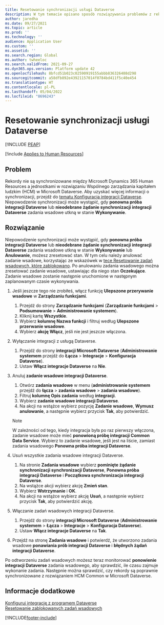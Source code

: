 ```yaml
---
title: Resetowanie synchronizacji usługi Dataverse
description: W tym temacie opisano sposób rozwiązywania problemów z rekordami, które nie synchronizują się prawidłowo między Microsoft Dynamics 365 Human Resources a rozwiązaniem Human capital management (HCM) Common w Microsoft Dataverse.
author: jaredha
ms.date: 09/27/2021
ms.topic: article
ms.prod: ''
ms.technology: ''
audience: Application User
ms.custom: ''
ms.assetid: ''
ms.search.region: Global
ms.author: twheeloc
ms.search.validFrom: 2021-09-27
ms.dyn365.ops.version: Platform update 42
ms.openlocfilehash: 8bfcd51b023c02590919155abbb836326408d298
ms.sourcegitcommit: a58dfb892e43921157014f0784bd411f5c40e454
ms.translationtype: HT
ms.contentlocale: pl-PL
ms.lasthandoff: 05/04/2022
ms.locfileid: "8696243"
---
```

# <a name="reset-dataverse-synchronization"></a>Resetowanie synchronizacji usługi Dataverse


[!INCLUDE [PEAP](../includes/peap-2.md)]

[!include [Applies to Human Resources](../includes/applies-to-hr.md)]

## <a name="issue"></a>Problem

Rekordy nie są synchronizowane między Microsoft Dynamics 365 Human Resources a jednostkami w rozwiązaniu Wspólnego zarządzania kapitałem ludzkim (HCM) w Microsoft Dataverse. Aby uzyskać więcej informacji o synchronizacji, przejdź do [tematu Konfiguracja integracji Dataverse](hr-admin-integration-common-data-service.md). Niepowodzenie synchronizacji może wystąpić, gdy **ponowna próba integracji Dataverse**  lub  **nieodebrane żądanie synchronizacji integracji Dataverse** zadania wsadowe utkną w stanie **Wykonywanie**.

## <a name="resolution"></a>Rozwiązanie

Niepowodzenie synchronizacji może wystąpić, gdy **ponowna próba integracji Dataverse** lub **nieodebrane żądanie synchronizacji integracji Dataverse** zadania wsadowe utkną w stanie **Wykonywanie** lub **Anulowanie**, możesz zresetować stan. W tym celu należy anulować zadanie wsadowe, korzystając ze wskazówek w [tece Resetowanie zadań wsadowych, które zablokowano](hr-admin-troubleshooting-batch-execution.md). Po anulowaniu zadania wsadowego można zresetować zadanie wsadowe, ustawiając dla niego stan **Oczekujące**. Zadanie wsadowe zostanie następnie uruchomione w następnym zaplanowanym czasie wykonywania.

1. Jeśli jeszcze tego nie zrobiłeś, włącz funkcję **Ulepszone przerywanie wsadowe** w **Zarządzaniu funkcjami**.
   1. Przejdź do strony **Zarządzanie funkcjami** (**Zarządzanie funkcjami** > **Podsumowanie** > **Administrowanie systemem**).
   2. Kliknij kartę **Wszystkie**.
   3. Wybierz **kolumnę Nazwa funkcji** i filtruj według **Ulepszone przerwanie wsadowe**.
   4. Wybierz **akcję Włącz**, jeśli nie jest jeszcze włączona.

2. Wyłączanie integracji z usługą Dataverse.
   1. Przejdź do strony **integracji Microsoft Dataverse** (**Administrowanie systemem** przejdź do **Łącza** > **Integracje** > **Konfiguracja Dataverse**).
   2. Ustaw **Włącz integracje Dataverse** na **Nie**.

3. Anuluj **zadanie wsadowe integracji Dataverse**.
   1. Otwórz **zadania wsadowe** w menu (**administrowanie systemem** przejdź do **łącza** > **zadania wsadowe** > **zadania wsadowe**).
   2. Filtruj **kolumnę Opis zadania** według **integracji**.
   3. Wybierz **zadanie wsadowe integracji Dataverse**.
   4. Na akcji na wstążce wybierz pozycję **Zadanie wsadowe**, **Wymusz anulowanie**, a następnie wybierz przycisk **Tak**, aby potwierdzić.

   > [!NOTE]
   > W zależności od tego, kiedy integracja była po raz pierwszy włączona, zadanie wsadowe może mieć **ponowioną próbę integracji Common Data Service**. Wybierz to zadanie wsadowe, jeśli jest na liście, zamiast zadania wsadowego **Ponowna próba integracji Dataverse**.

4. Usuń wszystkie zadania wsadowe integracji Dataverse.
   1. Na stronie **Zadania wsadowe** wybierz **pominięte żądanie synchronizacji synchronizacji Dataverse**, **Ponowna próba integracji Dataverse** i **Początkowa synchronizacja integracji Dataverse**.
   2. Na wstążce akcji wybierz akcję **Zmień stan**. 
   3. Wybierz **Wstrzymanie** i **OK**.
   4. Na akcji na wstążce wybierz akcję **Usuń**, a następnie wybierz przycisk **Tak**, aby potwierdzić akcję.

5. Włączanie zadań wsadowych integracji Dataverse.
   1. Przejdź do strony **integracji Microsoft Dataverse** (**Administrowanie systemem** > **Łącza** > **Integracje** > **Konfiguracja Dataverse**).
   2. Ustaw **Włącz integracje Dataverse** na **Tak**.

6. Przejdź na stronę **Zadania wsadowe** i potwierdź, że utworzono zadania wsadowe **ponawiania prób integracji Dataverse** i **błędnych żądań integracji Dataverse**.

Po odtworzeniu zadań wsadowych możesz teraz monitorować **ponowienie integracji Dataverse** zadania wsadowego, aby sprawdzić, ile czasu zajmuje wykonanie zadania. Następnie można sprawdzić, czy rekordy są poprawnie synchronizowane z rozwiązaniem HCM Common w Microsoft Dataverse.

## <a name="see-also"></a>Informacje dodatkowe

[Konfiguruj integrację z programem Dataverse](hr-admin-integration-common-data-service.md)<br>
[Resetowanie zablokowanych zadań wsadowych](hr-admin-troubleshooting-batch-execution.md)


[!INCLUDE[footer-include](../includes/footer-banner.md)]
